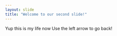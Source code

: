 ```yaml
---
layout: slide
title: "Welcome to our second slide!"
---
```

Yup this is my life now
Use the left arrow to go back!
